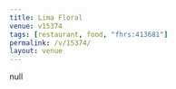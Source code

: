 ```yaml
---
title: Lima Floral
venue: v15374
tags: [restaurant, food, "fhrs:413681"]
permalink: /v/15374/
layout: venue
---
```

null